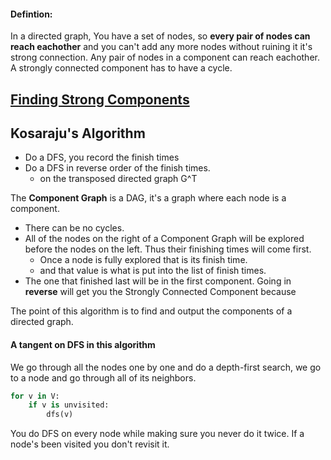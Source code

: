 #### Defintion:
In a directed graph, You have a set of nodes, so **every pair of nodes can reach eachother** and you can't add any more nodes without ruining it it's strong connection. 
Any pair of nodes in a component can reach eachother.
A strongly connected component has to have a cycle. 
##  <u>Finding Strong Components</u>
## Kosaraju's Algorithm
* Do a DFS, you record the finish times
* Do a DFS in reverse order of the finish times.
	* on the transposed directed graph G^T 

The **Component Graph** is a DAG, it's a graph where each node is a component. 
* There can be no cycles. 
* All of the nodes on the right of a Component Graph will be explored before the nodes on the left. Thus their finishing times will come first.
	* Once a node is fully explored that is its finish time.
	* and that value is what is put into the list of finish times.
* The one that finished last will be in the first component.
Going in **reverse** will get you the Strongly Connected Component because 

The point of this algorithm is to find and output the components of a directed graph. 

#### A tangent on DFS in this algorithm
We go through all the nodes one by one and do a depth-first search, we go to a node and go through all of its neighbors. 
```python
for v in V:
	if v is unvisited:
		dfs(v)
```
You do DFS on every node while making sure you never do it twice. If a node's been visited you don't revisit it.
